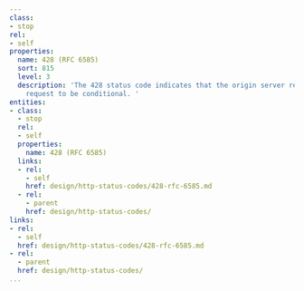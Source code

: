 ```yaml
---
class:
- stop
rel:
- self
properties:
  name: 428 (RFC 6585)
  sort: 815
  level: 3
  description: 'The 428 status code indicates that the origin server requires the
    request to be conditional. '
entities:
- class:
  - stop
  rel:
  - self
  properties:
    name: 428 (RFC 6585)
  links:
  - rel:
    - self
    href: design/http-status-codes/428-rfc-6585.md
  - rel:
    - parent
    href: design/http-status-codes/
links:
- rel:
  - self
  href: design/http-status-codes/428-rfc-6585.md
- rel:
  - parent
  href: design/http-status-codes/
...
```

